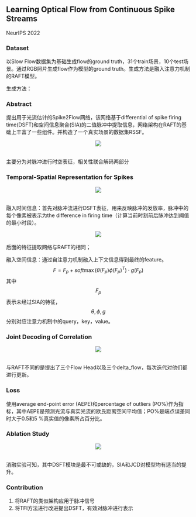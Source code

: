 ## Learning Optical Flow from Continuous Spike Streams

NeurIPS 2022

### Dataset

以Slow Flow数据集为基础生成flow的ground truth，31个train场景，10个test场景。通过RGB照片生成flow作为模型的ground truth。生成方法是融入注意力机制的RAFT模型。

生成方法：

### Abstract

提出用于光流估计的Spike2Flow网络，该网络基于differential of spike firing time(DSFT)和空间信息聚合(SIA)的二值脉冲中提取信息，网络架构在RAFT的基础上丰富了一些组件。并构造了一个真实场景的数据集RSSF。

<div align=center>
<img src="https://amao996.github.io/blogs/paper-reading/imgs/spike2flow/model.png" width="  ">
</div><br>

主要分为对脉冲进行时空表征，相关性联合解码两部分

### Temporal-Spatial Representation for Spikes

<div align=center>
<img src="https://amao996.github.io/blogs/paper-reading/imgs/spike2flow/encoder.png" width=" ">
</div><br>

融入时间信息：首先对脉冲流进行DSFT表征，用来反映脉冲的发放率，脉冲中的每个像素被表示为the difference in firing time（计算当前时刻前后脉冲达到阈值的最小时段）。

<div align=center>
<img src="https://amao996.github.io/blogs/paper-reading/imgs/spike2flow/dsft.png" width=" ">
</div><br>
后面的特征提取网络与RAFT的相同；

融入空间信息：通过自注意力机制融入上下文信息得到最终的feature。
$$
F = F _ { p } + s o f t \max ( \theta ( F _ { p } ) \phi ( F _ { p } ) ^ { T } ) \cdot g ( F _ { p } )
$$
其中$$F _ { p }$$表示未经过SIA的特征，$$\theta,\phi,g$$分别对应注意力机制中的query，key，value。

### Joint Decoding of Correlation

<div align=center>
<img src="https://amao996.github.io/blogs/paper-reading/imgs/spike2flow/decoder.png" width=" ">
</div><br>

与RAFT不同的是提出了三个Flow Head以及三个delta_flow，每次迭代对他们都进行更新。

### Loss

使用average end-point error (AEPE)和percentage of outliers (PO%)作为指标，其中AEPE是预测光流与真实光流的欧氏距离空间平均值；PO%是端点误差同时大于0.5和5 %真实值的像素所占百分比。

### Ablation Study

<div align=center>
<img src="https://amao996.github.io/blogs/paper-reading/imgs/spike2flow/ab.png" width=" ">
</div><br>

消融实验可知，其中DSFT模块是最不可或缺的，SIA和JCD对模型均有适当的提升。

### Contribution

1. 将RAFT的类似架构应用于脉冲信号
2. 将TFI方法进行改进提出DSFT，有效对脉冲进行表示